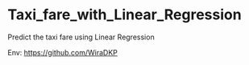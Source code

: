 # Taxi_fare_with_Linear_Regression
Predict the taxi fare using Linear Regression

Env: https://github.com/WiraDKP
